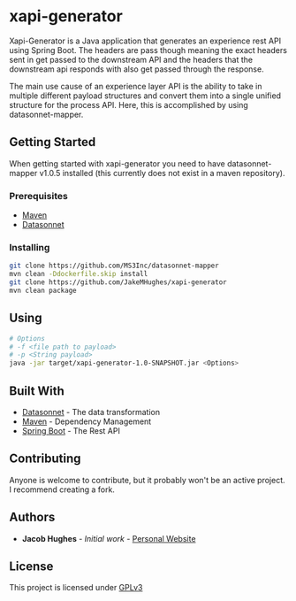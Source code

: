 # xapi-generator

Xapi-Generator is a Java application that generates an experience
rest API using Spring Boot. The headers are pass though meaning the 
exact headers sent in get passed to the downstream API and the headers
that the downstream api responds with also get passed through the response.

The main use cause of an experience layer API is the ability to take in 
multiple different payload structures and convert them into a single unified 
structure for the process API. Here, this is accomplished by using datasonnet-mapper.

## Getting Started

When getting started with xapi-generator you need to have datasonnet-mapper v1.0.5
installed (this currently does not exist in a maven repository).

### Prerequisites

* [Maven](https://maven.apache.org/install.html)  
* [Datasonnet](https://github.com/modusbox/datasonnet-mapper)   

### Installing

```bash
git clone https://github.com/MS3Inc/datasonnet-mapper
mvn clean -Ddockerfile.skip install
git clone https://github.com/JakeMHughes/xapi-generator
mvn clean package
```

## Using

```bash
# Options
# -f <file path to payload>
# -p <String payload>
java -jar target/xapi-generator-1.0-SNAPSHOT.jar <Options>
```

## Built With

* [Datasonnet](https://github.com/modusbox/datasonnet-mapper) - The data transformation
* [Maven](https://maven.apache.org/) - Dependency Management
* [Spring Boot](https://spring.io/projects/spring-boot) - The Rest API

## Contributing

Anyone is welcome to contribute, but it probably won't be an active project. I recommend creating a fork.
  
## Authors

* **Jacob Hughes** - *Initial work* - [Personal Website](https://hughesportal.com)

## License

This project is licensed under [GPLv3](https://choosealicense.com/licenses/gpl-3.0/)